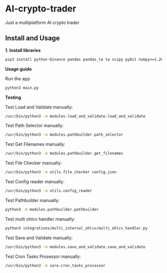 # AI-crypto-trader
Just a multiplatform AI crypto trader

## Install and Usage

**1. Install libraries**

```bash
pip3 install python-binance pandas pandas_ta ta scipy pybit numpy==1.26.4 matplotlib requests python-dateutil jsonschema 
```

**Usage guide**

Run the app
```bash
python3 main.py
```

**Testing**

Test Load and Validate manually:
```bash
/usr/bin/python3 -m modules.load_and_validate.load_and_validate
```

Test Path Selector manually:
```bash
/usr/bin/python3 -m modules.pathbuilder.path_selector
```

Test Get Filenames manually:
```bash
/usr/bin/python3 -m modules.pathbuilder.get_filenames
```

Test File Checker manually:
```bash
/usr/bin/python3 -m utils.file_checker config.json
```

Test Config reader manually:
```bash
/usr/bin/python3 -m utils.config_reader
```

Test Pathbuilder manually:
```bash
python3 -m modules.pathbuilder.pathbuilder
```

Test multi ohlcv handler manually:
```bash
python3 integrations/multi_interval_ohlcv/multi_ohlcv_handler.py
```

Test Save and Validate manually:
```bash
/usr/bin/python3 -m modules.save_and_validate.save_and_validate
```

Test Cron Tasks Prosessor manually:
```bash
/usr/bin/python3 -m core.cron_tasks_processor
```